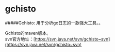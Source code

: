 # gchisto


#####Gchisto:
用于分析gc日志的一款强大工具。。  
  

Gchisto的maven版本。  
svn官方地址：[https://svn.java.net/svn/gchisto~svn](https://svn.java.net/svn/gchisto~svn)
